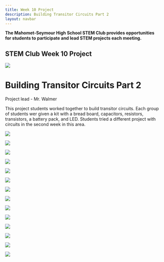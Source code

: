 ```yaml
---
title: Week 10 Project
description: Building Transitor Circuits Part 2
layout: navbar
---
```


**The Mahomet-Seymour High School STEM Club provides opportunities for students to participate and lead STEM projects each meeting.** 


## **STEM Club Week 10 Project**

![](images/STEMClubProjectWeek10A.jpeg)  

# **Building Transitor Circuits Part 2**

Project lead - Mr. Walmer

                                                                                      

This project students worked together to build transitor circuits. 
Each group of students wer given a kit with a bread board, capacitors, resistors, transistors, a battery pack, and LED.
Students tried a different project with circuits in the second week in this area.
                                                                                         

![](images/STEMClubProjectWeek10B.jpeg)

![](images/STEMClubProjectWeek10.jpeg)

![](images/STEMClubProjectWeek10D.jpeg)

![](images/STEMClubProjectWeek10E.jpeg)                                                                    

![](images/STEMClubProjectWeek10F.jpeg)

![](images/STEMClubProjectWeek10G.jpeg)

![](images/STEMClubProjectWeek10H.jpeg)

![](images/STEMClubProjectWeek10I.jpeg)                                                                    

![](images/STEMClubProjectWeek10J.jpeg)

![](images/STEMClubProjectWeek10K.jpeg)

![](images/STEMClubProjectWeek10L.jpeg)

![](images/STEMClubProjectWeek10M.jpeg)

![](images/STEMClubProjectWeek10N.jpeg)                                                                    

![](images/STEMClubProjectWeek10O.jpeg)

